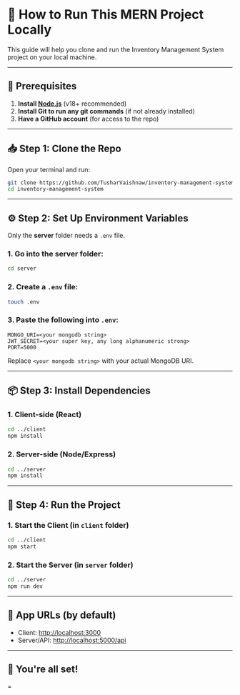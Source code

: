   # 🚀 How to Run This MERN Project Locally

This guide will help you clone and run the Inventory Management System project on your local machine.

---

## 🧱 Prerequisites

1. **Install [Node.js](https://nodejs.org/)** (v18+ recommended)
2. **Install Git to run any git commands** (if not already installed)
3. **Have a GitHub account** (for access to the repo)

---

## 📥 Step 1: Clone the Repo

Open your terminal and run:

```bash 
git clone https://github.com/TusharVaishnaw/inventory-management-system.git
cd inventory-management-system
```

---

## ⚙️ Step 2: Set Up Environment Variables

Only the **server** folder needs a `.env` file.

### 1. Go into the server folder:

```bash
cd server
```

### 2. Create a `.env` file:

```bash
touch .env
```

### 3. Paste the following into `.env`:

```env
MONGO_URI=<your mongodb string>
JWT_SECRET=<your super key, any long alphanumeric strong>
PORT=5000
```

Replace `<your mongodb string>` with your actual MongoDB URI.

---

## 📦 Step 3: Install Dependencies

### 1. Client-side (React)

```bash
cd ../client
npm install
```

### 2. Server-side (Node/Express)

```bash
cd ../server
npm install
```

---

## 🏁 Step 4: Run the Project

### 1. Start the Client (in `client` folder)

```bash
cd ../client
npm start
```

### 2. Start the Server (in `server` folder)

```bash
cd ../server
npm run dev
```

---

## 🔗 App URLs (by default)

* Client: [http://localhost:3000](http://localhost:3000)
* Server/API: [http://localhost:5000/api](http://localhost:5000/api)

---

## 🤝 You're all set!
=

